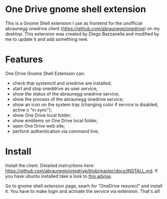# One Drive gnome shell extension

This is a Gnome Shell extension I use as frontend for the unofficial abraunegg onedrive client (https://github.com/abraunegg/onedrive) on my desktop.
This extension was created by Diego Bazzanella and modified by me to update it and add something new.

# Features

One Drive Gnome Shell Extension can: 

- check that systemctl and onedrive are installed;
- start and stop oneddrive as user service;
- show the status of the abraunegg onedrive service;
- show the process of the abraunegg onedrive service;
- show an icon on the system tray (changing color if service is disabled, active o "in sync");
- show One Drive local folder;
- show emblems on One Drive local folder;
- open One Drive web site;
- perform authentication via command line;

# Install

Install the client. Detailed instructions here: https://github.com/abraunegg/onedrive/blob/master/docs/INSTALL.md. If you have ubuntu installed take a look to <a href="https://github.com/abraunegg/onedrive/blob/master/docs/INSTALL.md#important-information-for-all-ubuntu-and-ubuntu-based-distribution-users">this advise</a>.

Go to gnome shell extension page, searh for "OneDrive resurect" and install it. You have to make login and activate the service via extension. That's all!


